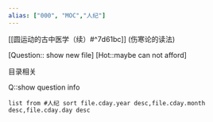 ```yaml
---
alias: ["000", "MOC","人纪"]
---
```


[[圆运动的古中医学（续）#^7d61bc]]  (伤寒论的读法)

[Question:: show new file]
[Hot::maybe can not afford]



目录相关



Q::show question info
```dataview
list from #人纪 sort file.cday.year desc,file.cday.month desc,file.cday.day desc
```
